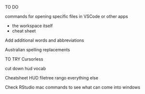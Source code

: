 TO DO

commands for opening specific files in VSCode or other apps
- the workspace itself
- cheat sheet

Add additional words and abbreviations 

Australian spelling replacements 



TO TRY
Cursorless 

cut down hud vocab

Cheatsheet
HUD
filetree
rango
everything else

Check RStudio mac commands to see what can come into windows
